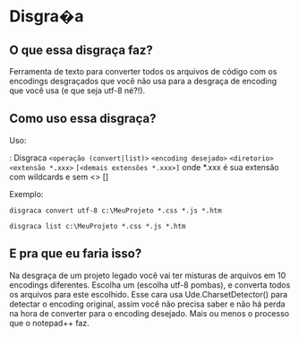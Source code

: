 # Disgra�a

## O que essa disgraça faz?
Ferramenta de texto para converter todos os arquivos de código com os encodings desgraçados que você não usa para a desgraça de encoding que você usa (e que seja utf-8 né?!).

## Como uso essa disgraça?
Uso:

: Disgraca `<operação (convert|list)>` `<encoding desejado>` `<diretorio>` `<extensão *.xxx>` `[<demais extensões *.xxx>]` onde *.xxx é sua extensão com wildcards e sem <> []

Exemplo: 

`disgraca convert utf-8 c:\MeuProjeto *.css *.js *.htm`

`disgraca list c:\MeuProjeto *.css *.js *.htm`

## E pra que eu faria isso?
Na desgraça de um projeto legado você vai ter misturas de arquivos em 10 encodings diferentes. Escolha um (escolha utf-8 pombas), e converta todos os arquivos para este escolhido. Esse cara usa Ude.CharsetDetector() para detectar o encoding original, assim você não precisa saber e não há perda na hora de converter para o encoding desejado. Mais ou menos o processo que o notepad++ faz. 

